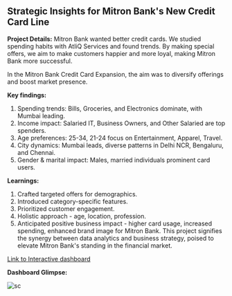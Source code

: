 ## Strategic Insights for Mitron Bank's New Credit Card Line

**Project Details:**
Mitron Bank wanted better credit cards. We studied spending habits with AtliQ Services and found trends. By making special offers, we aim to make customers happier and more loyal, making Mitron Bank more successful.

In the Mitron Bank Credit Card Expansion, the aim was to diversify offerings and boost market presence.

**Key findings:**
1. Spending trends: Bills, Groceries, and Electronics dominate, with Mumbai leading.
2. Income impact: Salaried IT, Business Owners, and Other Salaried are top spenders.
3. Age preferences: 25-34, 21-24 focus on Entertainment, Apparel, Travel.
4. City dynamics: Mumbai leads, diverse patterns in Delhi NCR, Bengaluru, and Chennai.
5. Gender & marital impact: Males, married individuals prominent card users.

**Learnings:**
1. Crafted targeted offers for demographics.
2. Introduced category-specific features.
3. Prioritized customer engagement.
4. Holistic approach - age, location, profession.
5. Anticipated positive business impact - higher card usage, increased spending, enhanced brand image for Mitron Bank. This project signifies the synergy between data analytics and business strategy, poised to elevate Mitron Bank's standing in the financial market.


[Link to Interactive dashboard](https://app.powerbi.com/view?r=eyJrIjoiM2Y5MTcwM2QtODQ2Ny00M2I5LWE5YjktMTJmMzJiOTlmOWRhIiwidCI6IjFmY2ZjOWZhLWFmODYtNDRhMC1hOTRiLTEwYjIwMzMyNWMwOCJ9)



**Dashboard Glimpse:**

![sc](https://github.com/srinathankolla/strategic-insights-banking-industry/assets/115559003/d4c93b0e-0846-4a02-ab24-c53d6eda7d09)

